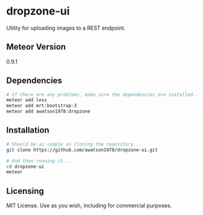 dropzone-ui
===================

Utility for uploading images to a REST endpoint.

Meteor Version
------------------------
0.9.1


Dependencies
------------------------
````sh
# If there are any problems, make sure the dependencies are installed...
meteor add less
meteor add mrt:bootstrap-3
meteor add awatson1978:dropzone
````

Installation
------------------------

````sh
# Should be as simple as cloning the repository...  
git clone https://github.com/awatson1978/dropzone-ui.git

# And then running it...
cd dropzone-ui
meteor
````


Licensing
------------------------

MIT License. Use as you wish, including for commercial purposes.
